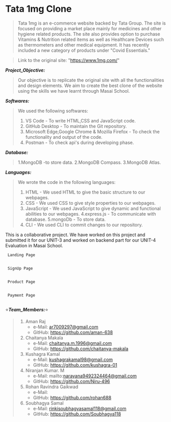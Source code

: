 # Tata 1mg Clone

>Tata 1mg is an e-commerce website backed by Tata Group. The site is focused on providing a market place mainly for medicines and other hygiene related products. The site also provides option to purchase Vitamins & Nutrition related items as well as Healthcare Devices such as thermometers and other medical equipment. It has recently included a new category of products under "Covid Essentials."

>Link to the original site: "https://www.1mg.com/"

***Project_Objective:***
>Our objective is to replicate the original site with all the functionalities and design elements. We aim to create the best clone of the website using the skills we have learnt through Masai School.

***Softwares:***
>We used the following softwares: 
>1. VS Code - To write HTML,CSS and JavaScript code. 
>2. GitHub Desktop - To maintain the Git repository. 
>3. Microsoft Edge,Google Chrome & Mozilla Firefox - To check the functionality and output of the code.
>4. Postman - To check api's during developing phase.

***Database:***
>1.MongoDB -to store data.
>2.MongoDB Compass.
>3.MongoDB Atlas. 

***Languages:***
>We wrote the code in the following languages: 
>1. HTML - We used HTML to give the basic structure to our webpages. 
>2. CSS - We used CSS to give style properties to our webpages. 
>3. JavaScript - We used JavaScript to give dynamic and functional abilities to our webpages. 
>4.express.js - To communicate with database.
>5.mongoDb - To store data.
>6. CLI - We used CLI to commit changes to our repository.


This is a collaborative project. We have worked on this project and submitted it for our UNIT-3 and worked on backend part for our UNIT-4 Evaluation in Masai School.

     Landing Page
<img src="https://miro.medium.com/max/875/1*7oJiRYjb_79cQUc7WAkE5Q.png" alt="">

     SignUp Page
<img src="https://miro.medium.com/max/875/1*8013OAatmB-b9NGcd3SmAA.png" alt="">

     Product Page
<img src="https://miro.medium.com/max/875/1*ISYO4gfR4p9nlHa3R1jBtw.png" alt="">

     Payment Page
<img src="https://miro.medium.com/max/875/1*nGiKh_aiU-BqxxfhqCelMw.png" alt="">


:star:***Team_Members:***:star: 
  >1. Aman Raj
   >    - e-Mail: ar7009297@gmail.com
   >    - GitHub: https://github.com/aman-638 
  >2. Chaitanya Makala
   >    - e-Mail: chaitanya.m.1996@gmail.com
   >    - GitHub: https://github.com/chaitanya-makala 
  >3. Kushagra Kamal
   >    - e-Mail: kushagrakamal98@gmail.com
   >    - GitHub: https://github.com/kushagra-01 
  >4. Niranjan Kumar. M
   >    - e-Mail: mailto:narayana9492324464@gmail.com
   >    - GitHub: https://github.com/Niru-496 
  >5. Rohan Ravindra Gaikwad
   >    - e-Mail: 
   >    - GitHub: https://github.com/rohan688 
  >6. Soubhagya Samal
   >    - e-Mail: rinkisoubhagyasamal118@gmail.com
   >    - GitHub: https://github.com/Soubhagya118



